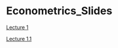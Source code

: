 # Econometrics_Slides

[Lecture 1](https://andrahiriscau.github.io/Econometrics_Slides/Lecture_1/Econometrics.html#1)

[Lecture 1.1](https://andrahiriscau.github.io/Econometrics_Slides/Chapter_2/Chapter_2.html#1)

